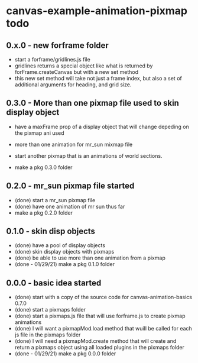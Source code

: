 # canvas-example-animation-pixmap todo

## 0.x.0 - new forframe folder
* start a forframe/gridlines.js file
* gridlines returns a special object like what is returned by forFrame.createCanvas but with a new set method
* this new set method will take not just a frame index, but also a set of additional arguments for heading, and grid size.

## 0.3.0 - More than one pixmap file used to skin display object
* have a maxFrame prop of a display object that will change depeding on the pixmap ani used
* more than one animation for mr_sun mixmap file

* start another pixmap that is an animations of world sections.

* make a pkg 0.3.0 folder

## 0.2.0 - mr_sun pixmap file started
* (done) start a mr_sun pixmap file
* (done) have one animation of mr sun thus far
* make a pkg 0.2.0 folder

## 0.1.0 - skin disp objects
* (done) have a pool of display objects
* (done) skin display objects with pixmaps
* (done) be able to use more than one animation from a pixmap
* (done - 01/29/21) make a pkg 0.1.0 folder

## 0.0.0 - basic idea started
* (done) start with a copy of the source code for canvas-animation-basics 0.7.0
* (done) start a pixmaps folder
* (done) start a pixmaps.js file that will use forframe.js to create pixmap animations
* (done) I will want a pixmapMod.load method that wuill be called for each js file in the pixmaps folder
* (done) I will need a pixmapMod.create method that will create and return a pixmaps object using all loaded plugins in the pixmaps folder
* (done - 01/29/21) make a pkg 0.0.0 folder
